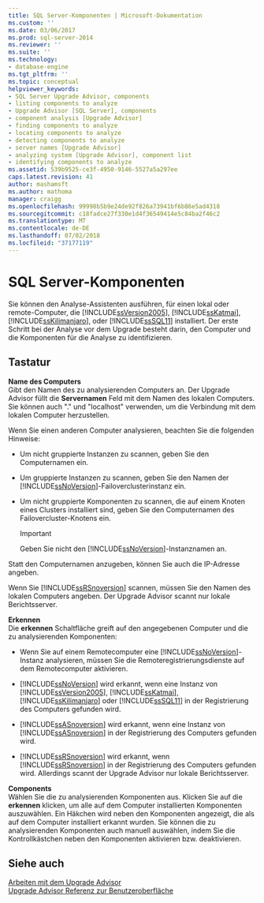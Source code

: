 ```yaml
---
title: SQL Server-Komponenten | Microsoft-Dokumentation
ms.custom: ''
ms.date: 03/06/2017
ms.prod: sql-server-2014
ms.reviewer: ''
ms.suite: ''
ms.technology:
- database-engine
ms.tgt_pltfrm: ''
ms.topic: conceptual
helpviewer_keywords:
- SQL Server Upgrade Advisor, components
- listing components to analyze
- Upgrade Advisor [SQL Server], components
- component analysis [Upgrade Advisor]
- finding components to analyze
- locating components to analyze
- detecting components to analyze
- server names [Upgrade Advisor]
- analyzing system [Upgrade Advisor], component list
- identifying components to analyze
ms.assetid: 539b9525-ce3f-4950-9146-5527a5a297ee
caps.latest.revision: 41
author: mashamsft
ms.author: mathoma
manager: craigg
ms.openlocfilehash: 99998b5b9e24de92f826a73941bf6b86e5ad4318
ms.sourcegitcommit: c18fadce27f330e1d4f36549414e5c84ba2f46c2
ms.translationtype: MT
ms.contentlocale: de-DE
ms.lasthandoff: 07/02/2018
ms.locfileid: "37177119"
---
```

# <a name="sql-server-components"></a>SQL Server-Komponenten
  Sie können den Analyse-Assistenten ausführen, für einen lokal oder remote-Computer, die [!INCLUDE[ssVersion2005](../../includes/ssversion2005-md.md)], [!INCLUDE[ssKatmai](../../includes/sskatmai-md.md)], [!INCLUDE[ssKilimanjaro](../../includes/sskilimanjaro-md.md)], oder [!INCLUDE[ssSQL11](../../includes/sssql11-md.md)] installiert. Der erste Schritt bei der Analyse vor dem Upgrade besteht darin, den Computer und die Komponenten für die Analyse zu identifizieren.  
  
## <a name="options"></a>Tastatur  
 **Name des Computers**  
 Gibt den Namen des zu analysierenden Computers an. Der Upgrade Advisor füllt die **Servernamen** Feld mit dem Namen des lokalen Computers. Sie können auch "." und "localhost" verwenden, um die Verbindung mit dem lokalen Computer herzustellen.  
  
 Wenn Sie einen anderen Computer analysieren, beachten Sie die folgenden Hinweise:  
  
-   Um nicht gruppierte Instanzen zu scannen, geben Sie den Computernamen ein.  
  
-   Um gruppierte Instanzen zu scannen, geben Sie den Namen der [!INCLUDE[ssNoVersion](../../includes/ssnoversion-md.md)]-Failoverclusterinstanz ein.  
  
-   Um nicht gruppierte Komponenten zu scannen, die auf einem Knoten eines Clusters installiert sind, geben Sie den Computernamen des Failovercluster-Knotens ein.  
  
    > [!IMPORTANT]  
    >  Geben Sie nicht den [!INCLUDE[ssNoVersion](../../includes/ssnoversion-md.md)]-Instanznamen an.  
  
 Statt den Computernamen anzugeben, können Sie auch die IP-Adresse angeben.  
  
 Wenn Sie [!INCLUDE[ssRSnoversion](../../includes/ssrsnoversion-md.md)] scannen, müssen Sie den Namen des lokalen Computers angeben. Der Upgrade Advisor scannt nur lokale Berichtsserver.  
  
 **Erkennen**  
 Die **erkennen** Schaltfläche greift auf den angegebenen Computer und die zu analysierenden Komponenten:  
  
-   Wenn Sie auf einem Remotecomputer eine [!INCLUDE[ssNoVersion](../../includes/ssnoversion-md.md)]-Instanz analysieren, müssen Sie die Remoteregistrierungsdienste auf dem Remotecomputer aktivieren.  
  
-   [!INCLUDE[ssNoVersion](../../includes/ssnoversion-md.md)] wird erkannt, wenn eine Instanz von [!INCLUDE[ssVersion2005](../../includes/ssversion2005-md.md)], [!INCLUDE[ssKatmai](../../includes/sskatmai-md.md)], [!INCLUDE[ssKilimanjaro](../../includes/sskilimanjaro-md.md)] oder [!INCLUDE[ssSQL11](../../includes/sssql11-md.md)] in der Registrierung des Computers gefunden wird.  
  
-   [!INCLUDE[ssASnoversion](../../includes/ssasnoversion-md.md)] wird erkannt, wenn eine Instanz von [!INCLUDE[ssASnoversion](../../includes/ssasnoversion-md.md)] in der Registrierung des Computers gefunden wird.  
  
-   [!INCLUDE[ssRSnoversion](../../includes/ssrsnoversion-md.md)] wird erkannt, wenn [!INCLUDE[ssRSnoversion](../../includes/ssrsnoversion-md.md)] in der Registrierung des Computers gefunden wird. Allerdings scannt der Upgrade Advisor nur lokale Berichtsserver.  
  
 **Components**  
 Wählen Sie die zu analysierenden Komponenten aus. Klicken Sie auf die **erkennen** klicken, um alle auf dem Computer installierten Komponenten auszuwählen. Ein Häkchen wird neben den Komponenten angezeigt, die als auf dem Computer installiert erkannt wurden. Sie können die zu analysierenden Komponenten auch manuell auswählen, indem Sie die Kontrollkästchen neben den Komponenten aktivieren bzw. deaktivieren.  
  
## <a name="see-also"></a>Siehe auch  
 [Arbeiten mit dem Upgrade Advisor](../../../2014/sql-server/install/working-with-upgrade-advisor.md)   
 [Upgrade Advisor Referenz zur Benutzeroberfläche](../../../2014/sql-server/install/upgrade-advisor-user-interface-reference.md)  
  
  
